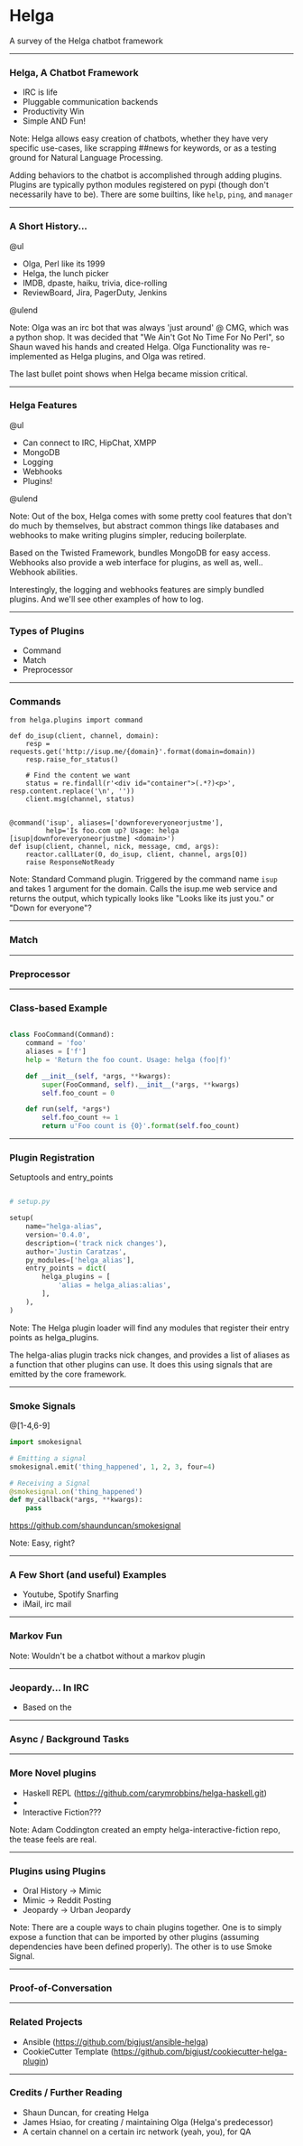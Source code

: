 # Helga

A survey of the Helga chatbot framework

---

### Helga, A Chatbot Framework

- IRC is life
- Pluggable communication backends
- Productivity Win
- Simple AND Fun!

Note:
Helga allows easy creation of chatbots, whether they have very
specific use-cases, like scrapping ##news for keywords, or as a
testing ground for Natural Language Processing.

Adding behaviors to the chatbot is accomplished through adding
plugins. Plugins are typically python modules registered on pypi
(though don't necessarily have to be). There are some builtins, like
`help`, `ping`, and `manager`

---

### A Short History...

@ul

- Olga, Perl like its 1999
- Helga, the lunch picker
- IMDB, dpaste, haiku, trivia, dice-rolling
- ReviewBoard, Jira, PagerDuty, Jenkins

@ulend

Note:
Olga was an irc bot that was always 'just around' @ CMG, which was a
python shop. It was decided that "We Ain't Got No Time For No Perl",
so Shaun waved his hands and created Helga. Olga Functionality was
re-implemented as Helga plugins, and Olga was retired.

The last bullet point shows when Helga became mission critical.

---

### Helga Features

@ul

- Can connect to IRC, HipChat, XMPP
- MongoDB
- Logging
- Webhooks
- Plugins!

@ulend

Note:
Out of the box, Helga comes with some pretty cool features that don't
do much by themselves, but abstract common things like databases and
webhooks to make writing plugins simpler, reducing boilerplate.

Based on the Twisted Framework, bundles MongoDB for easy access.
Webhooks also provide a web interface for plugins, as well as,
well.. Webhook abilities.

Interestingly, the logging and webhooks features are simply bundled
plugins. And we'll see other examples of how to log.

---

### Types of Plugins

- Command
- Match
- Preprocessor

---

### Commands

```
from helga.plugins import command

def do_isup(client, channel, domain):
    resp = requests.get('http://isup.me/{domain}'.format(domain=domain))
    resp.raise_for_status()

    # Find the content we want
    status = re.findall(r'<div id="container">(.*?)<p>', resp.content.replace('\n', ''))
    client.msg(channel, status)


@command('isup', aliases=['downforeveryoneorjustme'],
         help='Is foo.com up? Usage: helga [isup|downforeveryoneorjustme] <domain>')
def isup(client, channel, nick, message, cmd, args):
    reactor.callLater(0, do_isup, client, channel, args[0])
    raise ResponseNotReady

```


Note:
Standard Command plugin. Triggered by the command name `isup` and
takes 1 argument for the domain. Calls the isup.me web service and
returns the output, which typically looks like "Looks like its just
you." or "Down for everyone"?

---

### Match


---

### Preprocessor


---

### Class-based Example

``` python

class FooCommand(Command):
    command = 'foo'
    aliases = ['f']
    help = 'Return the foo count. Usage: helga (foo|f)'

    def __init__(self, *args, **kwargs):
        super(FooCommand, self).__init__(*args, **kwargs)
        self.foo_count = 0

    def run(self, *args*)
        self.foo_count += 1
        return u'Foo count is {0}'.format(self.foo_count)

```

---

### Plugin Registration

Setuptools and entry_points

``` python

# setup.py

setup(
    name="helga-alias",
    version='0.4.0',
    description=('track nick changes'),
    author='Justin Caratzas',
    py_modules=['helga_alias'],
    entry_points = dict(
        helga_plugins = [
            'alias = helga_alias:alias',
        ],
    ),
)

```

Note:
The Helga plugin loader will find any modules that register their
entry points as helga_plugins.

The helga-alias plugin tracks nick changes, and provides a list of
aliases as a function that other plugins can use. It does this using
signals that are emitted by the core framework.

---

### Smoke Signals

@[1-4,6-9]


``` python
import smokesignal

# Emitting a signal
smokesignal.emit('thing_happened', 1, 2, 3, four=4)

# Receiving a Signal
@smokesignal.on('thing_happened')
def my_callback(*args, **kwargs):
    pass
```

https://github.com/shaunduncan/smokesignal

Note:
Easy, right?

---


### A Few Short (and useful) Examples

- Youtube, Spotify Snarfing
- iMail, irc mail


---

### Markov Fun


Note:
Wouldn't be a chatbot without a markov plugin


---

### Jeopardy... In IRC

- Based on the

---

### Async / Background Tasks



---

### More Novel plugins

- Haskell REPL (https://github.com/carymrobbins/helga-haskell.git)
-
- Interactive Fiction???

Note:
Adam Coddington created an empty helga-interactive-fiction repo, the tease feels
are real.

---

### Plugins using Plugins

- Oral History -> Mimic
- Mimic -> Reddit Posting
- Jeopardy -> Urban Jeopardy

Note:
There are a couple ways to chain plugins together. One is to simply expose a
function that can be imported by other plugins (assuming dependencies have been
defined properly). The other is to use Smoke Signal.

---


### Proof-of-Conversation


---

### Related Projects

- Ansible (https://github.com/bigjust/ansible-helga)
- CookieCutter Template (https://github.com/bigjust/cookiecutter-helga-plugin)

---

### Credits / Further Reading

- Shaun Duncan, for creating Helga
- James Hsiao, for creating / maintaining Olga (Helga's predecessor)
- A certain channel on a certain irc network (yeah, you), for QA
